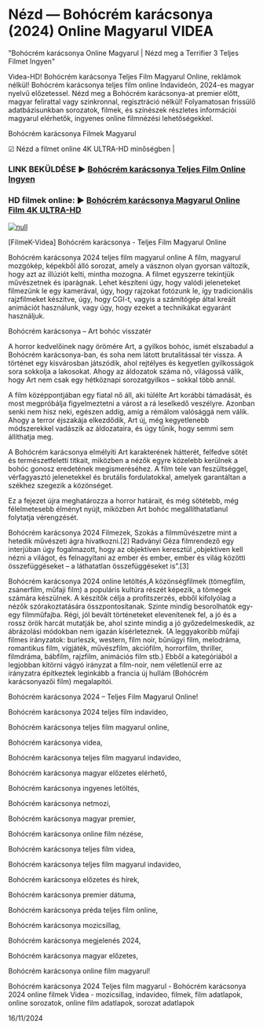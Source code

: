 # Nézd — Bohócrém karácsonya (2024) Online Magyarul VIDEA




"Bohócrém karácsonya Online Magyarul | Nézd meg a Terrifier 3 Teljes Filmet Ingyen"

Videa-HD! Bohócrém karácsonya Teljes Film Magyarul Online, reklámok nélkül! Bohócrém karácsonya teljes film online Indavideón, 2024-es magyar nyelvű előzetessel. Nézd meg a Bohócrém karácsonya-at premier előtt, magyar felirattal vagy szinkronnal, regisztráció nélkül! Folyamatosan frissülő adatbázisunkban sorozatok, filmek, és színészek részletes információi magyarul elérhetők, ingyenes online filmnézési lehetőségekkel.

Bohócrém karácsonya Filmek Magyarul

☑ Nézd a filmet online 4K ULTRA-HD minőségben |

### LINK BEKÜLDÉSE ▶️ [Bohócrém karácsonya Teljes Film Online Ingyen](https://t.co/GjRHSVHNla)

### HD filmek online: ▶️ [Bohócrém karácsonya Magyarul Online Film 4K ULTRA-HD](https://t.co/GjRHSVHNla)

[![null](https://static.wixstatic.com/media/855a25_043b5abeb4ae4d35ac003198e7fe56ed~mv2.gif)](https://t.co/GjRHSVHNla)

[FilmeK-Videa] Bohócrém karácsonya - Teljes Film Magyarul Online

Bohócrém karácsonya 2024 teljes film magyarul online A film, magyarul mozgókép, képekből álló sorozat, amely a vásznon olyan gyorsan változik, hogy azt az illúziót kelti, mintha mozogna. A filmet egyszerre tekintjük művészetnek és iparágnak. Lehet készíteni úgy, hogy valódi jeleneteket filmezünk le egy kamerával, úgy, hogy rajzokat fotózunk le, így tradicionális rajzfilmeket készítve, úgy, hogy CGI-t, vagyis a számítógép által kreált animációt használunk, vagy úgy, hogy ezeket a technikákat egyaránt használjuk.

Bohócrém karácsonya – Art bohóc visszatér

A horror kedvelőinek nagy örömére Art, a gyilkos bohóc, ismét elszabadul a Bohócrém karácsonya-ban, és soha nem látott brutalitással tér vissza. A történet egy kisvárosban játszódik, ahol rejtélyes és kegyetlen gyilkosságok sora sokkolja a lakosokat. Ahogy az áldozatok száma nő, világossá válik, hogy Art nem csak egy hétköznapi sorozatgyilkos – sokkal több annál.

A film középpontjában egy fiatal nő áll, aki túlélte Art korábbi támadását, és most megpróbálja figyelmeztetni a várost a rá leselkedő veszélyre. Azonban senki nem hisz neki, egészen addig, amíg a rémálom valósággá nem válik. Ahogy a terror éjszakája elkezdődik, Art új, még kegyetlenebb módszerekkel vadászik az áldozataira, és úgy tűnik, hogy semmi sem állíthatja meg.

A Bohócrém karácsonya elmélyíti Art karakterének hátterét, felfedve sötét és természetfeletti titkait, miközben a nézők egyre közelebb kerülnek a bohóc gonosz eredetének megismeréséhez. A film tele van feszültséggel, vérfagyasztó jelenetekkel és brutális fordulatokkal, amelyek garantáltan a székhez szegezik a közönséget.

Ez a fejezet újra meghatározza a horror határait, és még sötétebb, még félelmetesebb élményt nyújt, miközben Art bohóc megállíthatatlanul folytatja vérengzését.

Bohócrém karácsonya 2024 Filmezek, Szokás a filmművészetre mint a hetedik művészeti ágra hivatkozni.[2] Radványi Géza filmrendező egy interjúban úgy fogalmazott, hogy az objektíven keresztül „objektíven kell nézni a világot, és felnagyítani az ember és ember, ember és világ közötti összefüggéseket – a láthatatlan összefüggéseket is”.[3]

Bohócrém karácsonya 2024 online letöltés,A közönségfilmek (tömegfilm, zsánerfilm, műfaji film) a populáris kultúra részét képezik, a tömegek számára készülnek. A készítők célja a profitszerzés, ebből kifolyólag a nézők szórakoztatására összpontosítanak. Szinte mindig besorolhatók egy-egy filmműfajba. Régi, jól bevált történeteket elevenítenek fel, a jó és a rossz örök harcát mutatják be, ahol szinte mindig a jó győzedelmeskedik, az ábrázolási módokban nem igazán kísérleteznek. (A leggyakoribb műfaji filmes irányzatok: burleszk, western, film noir, bűnügyi film, melodráma, romantikus film, vígjáték, művészfilm, akciófilm, horrorfilm, thriller, filmdráma, bábfilm, rajzfilm, animációs film stb.) Ebből a kategóriából a legjobban kitörni vágyó irányzat a film-noir, nem véletlenül erre az irányzatra építkeztek leginkább a francia új hullám (Bohócrém karácsonyazői film) megalapítói.

Bohócrém karácsonya 2024 – Teljes Film Magyarul Online!

Bohócrém karácsonya 2024 teljes film indavideo,

Bohócrém karácsonya teljes film magyarul online,

Bohócrém karácsonya videa,

Bohócrém karácsonya teljes film magyarul indavideo,

Bohócrém karácsonya magyar előzetes elérhető,

Bohócrém karácsonya ingyenes letöltés,

Bohócrém karácsonya netmozi,

Bohócrém karácsonya magyar premier,

Bohócrém karácsonya online film nézése,

Bohócrém karácsonya teljes film videa,

Bohócrém karácsonya teljes film magyarul indavideo,

Bohócrém karácsonya előzetes és hírek,

Bohócrém karácsonya premier dátuma,

Bohócrém karácsonya préda teljes film online,

Bohócrém karácsonya mozicsillag,

Bohócrém karácsonya megjelenés 2024,

Bohócrém karácsonya magyar előzetes,

Bohócrém karácsonya online film magyarul!

Bohócrém karácsonya 2024 Teljes film magyarul - Bohócrém karácsonya 2024 online filmek Videa - mozicsillag, indavideo, filmek, film adatlapok, online sorozatok, online film adatlapok, sorozat adatlapok

16/11/2024

